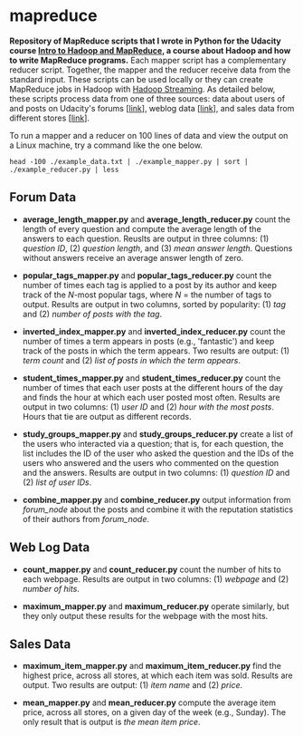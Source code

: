 mapreduce
=========

**Repository of MapReduce scripts that I wrote in Python for the Udacity course [Intro to Hadoop and MapReduce](https://www.udacity.com/course/ud617), a course about Hadoop and how to write MapReduce programs.** Each mapper script has a complementary reducer script. Together, the mapper and the reducer receive data from the standard input. These scripts can be used locally or they can create MapReduce jobs in Hadoop with [Hadoop Streaming](http://hadoop.apache.org/docs/r1.2.1/streaming.html). As detailed below, these scripts process data from one of three sources: data about users of and posts on Udacity's forums [[link](http://content.udacity-data.com/course/hadoop/forum_data.tar.gz)], weblog data [[link](http://content.udacity-data.com/courses/ud617/access_log.gz)], and sales data from different stores [[link](http://content.udacity-data.com/courses/ud617/purchases.txt.gz)].

To run a mapper and a reducer on 100 lines of data and view the output on a Linux machine, try a command like the one below.

```head -100 ./example_data.txt | ./example_mapper.py | sort | ./example_reducer.py | less```

Forum Data
----------
- **average_length_mapper.py** and **average_length_reducer.py** count the length of every question and compute the average length of the answers to each question. Reuslts are output in three columns: (1) *question ID*, (2) *question length*, and (3) *mean answer length*. Questions without answers receive an average answer length of zero.

- **popular_tags_mapper.py** and **popular_tags_reducer.py** count the number of times each tag is applied to a post by its author and keep track of the *N*-most popular tags, where *N* = the number of tags to output. Results are output in two columns, sorted by popularity: (1) *tag* and (2) *number of posts with the tag*.

- **inverted_index_mapper.py** and **inverted_index_reducer.py** count the number of times a term appears in posts (e.g., 'fantastic') and keep track of the posts in which the term appears. Two results are output: (1) *term count* and (2) *list of posts in which the term appears*.

- **student_times_mapper.py** and **student_times_reducer.py** count the number of times that each user posts at the different hours of the day and finds the hour at which each user posted most often. Results are output in two columns: (1) *user ID* and (2) *hour with the most posts*. Hours that tie are output as different records.

- **study_groups_mapper.py** and **study_groups_reducer.py** create a list of the users who interacted via a question; that is, for each question, the list includes the ID of the user who asked the question and the IDs of the users who answered and the users who commented on the question and the answers. Results are output in two columns: (1) *question ID* and (2) *list of user IDs*.

- **combine_mapper.py** and **combine_reducer.py** output information from *forum_node* about the posts and combine it with the reputation statistics of their authors from *forum_node*.

Web Log Data
------------
- **count_mapper.py** and **count_reducer.py** count the number of hits to each webpage. Results are output in two columns: (1) *webpage* and (2) *number of hits*.

- **maximum_mapper.py** and **maximum_reducer.py** operate similarly, but they only output these results for the webpage with the most hits.

Sales Data
----------
- **maximum_item_mapper.py** and **maximum_item_reducer.py** find the highest price, across all stores, at which each item was sold. Results are output. Two results are output: (1) *item name* and (2) *price*.

- **mean_mapper.py** and **mean_reducer.py** compute the average item price, across all stores, on a given day of the week (e.g., Sunday). The only result that is output is *the mean item price*.
